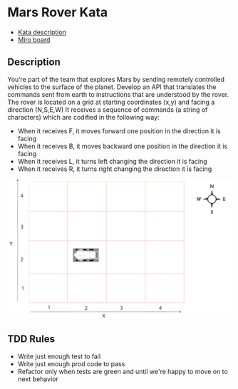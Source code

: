 # Mars Rover Kata

- [Kata description](http://kata-log.rocks/mars-rover-kata)
- [Miro board](https://miro.com/app/board/uXjVIJcMZJ4=/)

## Description
You’re part of the team that explores Mars by sending remotely controlled vehicles to the surface of the planet. Develop an API that translates the commands sent from earth to instructions that are understood by the rover.
The rover is located on a grid at starting coordinates (x,y) and facing a direction (N,S,E,W)
It receives a sequence of commands (a string of characters) which are codified in the following way:
- When it receives F, it moves forward one position in the direction it is facing
- When it receives B, it moves backward one position in the direction it is facing
- When it receives L, it turns left changing the direction it is facing
- When it receives R, it turns right changing the direction it is facing

![img.png](img.png)

## TDD Rules
- Write just enough test to fail
- Write just enough prod code to pass
- Refactor only when tests are green and until we're happy to move on to next behavior
